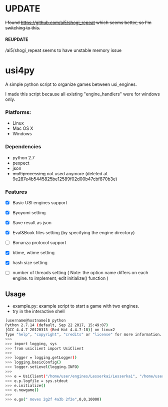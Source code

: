 # UPDATE 
~~I found https://github.com/ai5/shogi_repeat which seems better, so I'm switching to this.~~
#### REUPDATE
 /ai5/shogi_repeat seems to have unstable memory issue 

# usi4py

A simple python script to organize games between usi_engines. 

I made this script because all existing "engine_handlers" were for windows only.






### Platforms:
* Linux 
* Mac OS X 
* Windows 


### Dependencies

* python 2.7
* pexpect
* json
* ~~multiprocessing~~ not used anymore (deleted at 9e287e4b5445825be12589f02d00b47cbf870b3e)


### Features
- [x] Basic USI engines support
- [x] Byoyomi setting
- [x] Save result as json
- [x] Eval&Book files setting (by specifying the engine directory) 
- [ ] Bonanza protocol support
- [x] btime, wtime setting
- [x] hash size setting
- [ ] number of threads setting      ( Note: the option name differs on each engine. to implement, edit initialize() function )




## Usage
 - example.py: example script to start a game with two engines.
 - try in the interactive shell 
```bash
[username@hostname]$ python
Python 2.7.14 (default, Sep 22 2017, 15:49:07) 
[GCC 4.4.7 20120313 (Red Hat 4.4.7-18)] on linux2
Type "help", "copyright", "credits" or "license" for more information.
>>>
>>> import logging, sys
>>> from usiclient import UsiClient
>>> 
>>> logger = logging.getLogger()
>>> logging.basicConfig()
>>> logger.setLevel(logging.INFO)
>>> 
>>> e = UsiClient("/home/user/engines/Lesserkai/Lesserkai", "/home/user/engines/Lesserkai")  
>>> e.p.logfile = sys.stdout
>>> e.initialize()     
>>> e.newgame()
>>>
>>> e.go(" moves 2g2f 4a3b 2f2e",0,0,10000)

```
